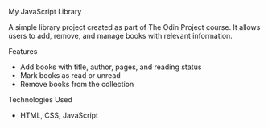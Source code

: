 My JavaScript Library  

A simple library project created as part of The Odin Project course. It allows users to add, remove, and manage books with relevant information.  

Features  

- Add books with title, author, pages, and reading status  
- Mark books as read or unread  
- Remove books from the collection  

Technologies Used  

- HTML, CSS, JavaScript  